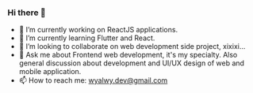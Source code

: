 ### Hi there 👋

- 🔭 I’m currently working on ReactJS applications.
- 🌱 I’m currently learning Flutter and React.
- 👯 I’m looking to collaborate on web development side project, xixixi...
- 💬 Ask me about Frontend web development, it's my specialty. Also general discussion about development and UI/UX design of web and mobile application.
- 📫 How to reach me: wyalwy.dev@gmail.com

<!--
**alwyDev/alwyDev** is a ✨ _special_ ✨ repository because its `README.md` (this file) appears on your GitHub profile.

Here are some ideas to get you started:

- 🔭 I’m currently working on ...
- 🌱 I’m currently learning ...
- 👯 I’m looking to collaborate on ...
- 🤔 I’m looking for help with ...
- 💬 Ask me about ...
- 📫 How to reach me: ...
- 😄 Pronouns: ...
- ⚡ Fun fact: ...
-->
